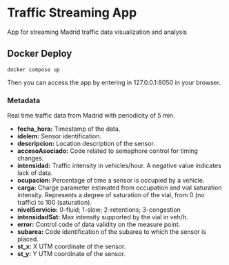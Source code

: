 # Traffic Streaming App
App for streaming Madrid traffic data visualization and analysis

## Docker Deploy
```commandline
docker compose up 
```

Then you can access the app by entering in 127.0.0.1:8050 in your browser.

### Metadata
Real time traffic data from Madrid with periodicity of 5 min.
- **fecha_hora:** Timestamp of the data.
- **idelem:** Sensor identification.
- **descripcion:** Location description of the sensor.
- **accesoAsociado:** Code related to semaphore control for timing changes.
- **intensidad:** Traffic intensity in vehicles/hour. A negative value indicates lack of data.
- **ocupacion:** Percentage of time a sensor is occupied by a vehicle.
- **carga:** Charge parameter estimated from occupation and vial saturation intensity. Represents a degree of saturation of the vial, from 0 (no traffic) to 100 (saturation).
- **nivelServicio:** 0-fluid; 1-slow; 2-retentions; 3-congestion
- **intensidadSat:** Max intensity supported by the vial in veh/h.
- **error:** Control code of data validity on the measure point.
- **subarea:** Code identification of the subarea to which the sensor is placed.
- **st_x:** X UTM coordinate of the sensor.
- **st_y:** Y UTM coordinate of the sensor.